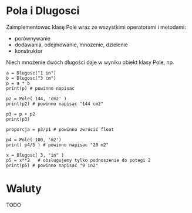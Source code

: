 # Pola i Dlugosci

Zaimplementowac klasę Pole wraz ze wszystkimi operatorami i metodami:
- porównywanie
- dodawania, odejmowanie, mnozenie, dzielenie
- konstruktor


Niech mnożenie dwóch długości daje w wyniku obiekt klasy Pole, np.
```
a = Dlugosc("1 in")
b = Dlugosc("3 cm")
p = a * b
print(p) # powinno napisac

p2 = Pole( 144, 'cm2' )
print(p2) # powinno napisac "144 cm2"

p3 = p + p2
print(p3)

proporcja = p3/p1 # powinno zwrócić float

p4 = Pole( 100, 'm2')
print( p4/5 ) # powinno napisac "20 m2" 

x = Dlugosc( 3, "in" )
p5 = x**2   # obslugujemy tylko podnoszenie do potegi 2
print(p5) # powinno napisać "9 in2"
```

# Waluty

TODO

